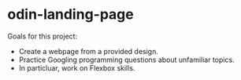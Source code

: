 # odin-landing-page

Goals for this project:
- Create a webpage from a provided design.
- Practice Googling programming questions about unfamiliar topics.
- In particluar, work on Flexbox skills.
